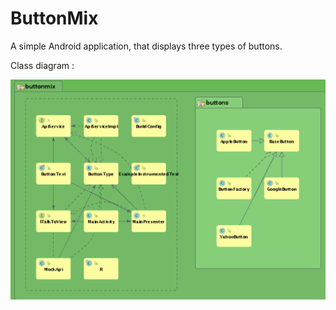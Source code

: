 # ButtonMix
A simple Android application, that displays three types of buttons.

Class diagram :

![alt text](https://github.com/prithivraj/ButtonMix/blob/master/ClassDiagram.png "Class diagram")